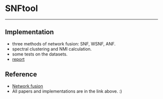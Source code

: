 # SNFtool
___
## Implementation
- three methods of network fusion: SNF, WSNF, ANF.
- spectral clustering and NMI calculation.
- some tests on the datasets.
- [report](Report/SNF.md)
## Reference
- [Network fusion](https://nbisweden.github.io/workshop_omics_integration/session_nmf/SNF_main.html)
- All papers and implementations are in the link above. :)  
